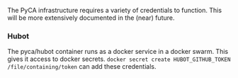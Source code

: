 The PyCA infrastructure requires a variety of credentials to function. This will be more extensively documented in the (near) future.

### Hubot

The pyca/hubot container runs as a docker service in a docker swarm. This gives it access to docker secrets. `docker secret create HUBOT_GITHUB_TOKEN /file/containing/token` can add these credentials.
